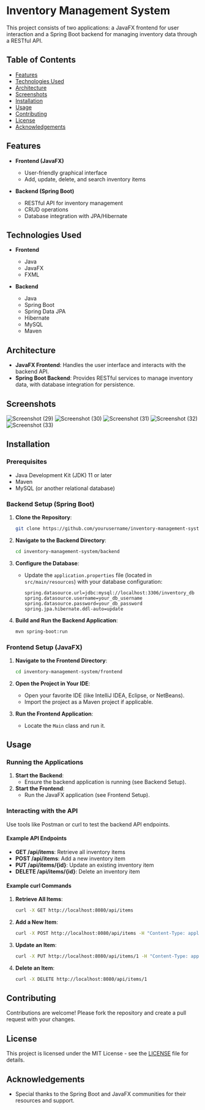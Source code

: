 # Inventory Management System

This project consists of two applications: a JavaFX frontend for user interaction and a Spring Boot backend for managing inventory data through a RESTful API.

## Table of Contents
- [Features](#features)
- [Technologies Used](#technologies-used)
- [Architecture](#architecture)
- [Screenshots](#screenshots)
- [Installation](#installation)
- [Usage](#usage)
- [Contributing](#contributing)
- [License](#license)
- [Acknowledgements](#acknowledgements)

## Features
- **Frontend (JavaFX)**
  - User-friendly graphical interface
  - Add, update, delete, and search inventory items

- **Backend (Spring Boot)**
  - RESTful API for inventory management
  - CRUD operations
  - Database integration with JPA/Hibernate

## Technologies Used
- **Frontend**
  - Java
  - JavaFX
  - FXML

- **Backend**
  - Java
  - Spring Boot
  - Spring Data JPA
  - Hibernate
  - MySQL 
  - Maven

## Architecture
- **JavaFX Frontend**: Handles the user interface and interacts with the backend API.
- **Spring Boot Backend**: Provides RESTful services to manage inventory data, with database integration for persistence.

## Screenshots


![Screenshot (29)](https://github.com/Lewaa200/inventory-managament-system-SpringBoot/assets/145552018/b2cfd447-bc8c-4e9c-b06a-4a6e83bf3388)
![Screenshot (30)](https://github.com/Lewaa200/inventory-managament-system-SpringBoot/assets/145552018/4c81e427-322b-4076-b180-0671fd6171a5)
![Screenshot (31)](https://github.com/Lewaa200/inventory-managament-system-SpringBoot/assets/145552018/4b2c42aa-cdec-4b76-a2d1-6f8ef3b0ddc0)
![Screenshot (32)](https://github.com/Lewaa200/inventory-managament-system-SpringBoot/assets/145552018/9b852b1a-f12d-497a-81b7-2d16a1fb422f)
![Screenshot (33)](https://github.com/Lewaa200/inventory-managament-system-SpringBoot/assets/145552018/a667b925-8ff1-4c33-8e10-fb9ee3ab20be)



## Installation

### Prerequisites
- Java Development Kit (JDK) 11 or later
- Maven
- MySQL (or another relational database)

### Backend Setup (Spring Boot)
1. **Clone the Repository**:
    ```sh
    git clone https://github.com/yourusername/inventory-management-system.git
    ```

2. **Navigate to the Backend Directory**:
    ```sh
    cd inventory-management-system/backend
    ```

3. **Configure the Database**:
   - Update the `application.properties` file (located in `src/main/resources`) with your database configuration:
     ```properties
     spring.datasource.url=jdbc:mysql://localhost:3306/inventory_db
     spring.datasource.username=your_db_username
     spring.datasource.password=your_db_password
     spring.jpa.hibernate.ddl-auto=update
     ```

4. **Build and Run the Backend Application**:
    ```sh
    mvn spring-boot:run
    ```

### Frontend Setup (JavaFX)
1. **Navigate to the Frontend Directory**:
    ```sh
    cd inventory-management-system/frontend
    ```

2. **Open the Project in Your IDE**:
   - Open your favorite IDE (like IntelliJ IDEA, Eclipse, or NetBeans).
   - Import the project as a Maven project if applicable.

3. **Run the Frontend Application**:
   - Locate the `Main` class and run it.

## Usage

### Running the Applications
1. **Start the Backend**:
   - Ensure the backend application is running (see Backend Setup).
2. **Start the Frontend**:
   - Run the JavaFX application (see Frontend Setup).

### Interacting with the API
Use tools like Postman or curl to test the backend API endpoints.

#### Example API Endpoints
- **GET /api/items**: Retrieve all inventory items
- **POST /api/items**: Add a new inventory item
- **PUT /api/items/{id}**: Update an existing inventory item
- **DELETE /api/items/{id}**: Delete an inventory item

#### Example curl Commands
1. **Retrieve All Items**:
    ```sh
    curl -X GET http://localhost:8080/api/items
    ```

2. **Add a New Item**:
    ```sh
    curl -X POST http://localhost:8080/api/items -H "Content-Type: application/json" -d '{"name":"ItemName","quantity":10,"price":100.0}'
    ```

3. **Update an Item**:
    ```sh
    curl -X PUT http://localhost:8080/api/items/1 -H "Content-Type: application/json" -d '{"name":"UpdatedItemName","quantity":20,"price":200.0}'
    ```

4. **Delete an Item**:
    ```sh
    curl -X DELETE http://localhost:8080/api/items/1
    ```

## Contributing
Contributions are welcome! Please fork the repository and create a pull request with your changes.

## License
This project is licensed under the MIT License - see the [LICENSE](LICENSE) file for details.


## Acknowledgements
- Special thanks to the Spring Boot and JavaFX communities for their resources and support.
